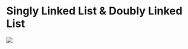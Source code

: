 # Singly Linked List & Doubly Linked List

![](http://algorithms.tutorialhorizon.com/files/2016/03/Doubly-Linked-List.png)
